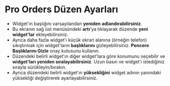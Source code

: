 # **Pro Orders Düzen Ayarları**

- Widget'ın başlığını varsayılandan **yeniden adlandırabilirsiniz**.
- Bu ekranın sağ üst menüsündeki **artı**'ya tıklayarak düzende **yeni widget'lar** ekleyebilirsiniz.
- Ayrıca daha fazla widget'ı küçük ekran alanına (örneğin telefon) sıkıştırmak için widget'ların **başlıklarını** gizleyebilirsiniz. **Pencere Başlıklarını Gizle** onay kutusunu kullanın.
- Düzendeki belirli widget'ın diğer widget'lara göre konumunu seçebilir ve **widget'ları yeniden sıralayabilirsiniz**. Uzun basın ve widget'ı istediğiniz sırayla sürükleyin/bırakın.
- Ayrıca düzendeki belirli widget'ın **yüksekliğini** widget adının yanındaki yüksekliği değiştirerek ayarlayabilirsiniz.

